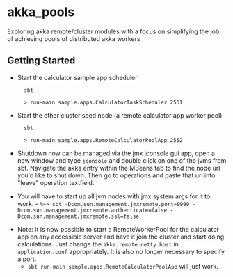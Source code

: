 akka_pools
==========

Exploring akka remote/cluster modules with a focus on simplifying the job of achieving pools of distributed akka workers

## Getting Started
- Start the calculator sample app scheduler
        
        sbt
        
        > run-main sample.apps.CalculatorTaskScheduler 2551

    
- Start the other cluster seed node (a remote calculator app worker pool)

        sbt

        > run-main sample.apps.RemoteCalculatorPoolApp 2552
    
- Shutdown now can be managed via the jmx jconsole gui app, open a new window and type ```jconsole``` and double click on one of the jvms from sbt.  Navigate the akka entry within the MBeans tab to find the node url you'd like to shut down.  Then go to operations and paste that url into "leave" operation textfield.
- You will have to start up all jvm nodes with jmx system args for it to work.
        - ```%~> sbt -Dcom.sun.management.jmxremote.port=9999 -Dcom.sun.management.jmxremote.authenticate=false -Dcom.sun.management.jmxremote.ssl=false```
 
* Note: It is now possible to start a RemoteWorkerPool for the calculator app on any accessible server and have it join the cluster and start doing calculations.  Just change the ```akka.remote.netty.host``` in ```application.conf``` appropriately.  It is also no longer necessary to specify a port. 
  * ```sbt run-main sample.apps.RemoteCalculatorPoolApp``` will just work.

